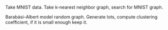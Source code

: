 Take MNIST data. Take k-nearest neighbor graph, search for MNIST graph.

Barabási–Albert model random graph. Generate lots, compute clustering coefficient, if it is small enough keep it. 
